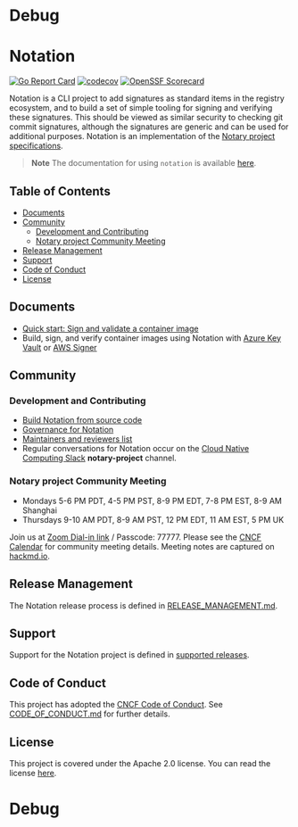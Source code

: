 # Debug
# Notation

[![Go Report Card](https://goreportcard.com/badge/github.com/notaryproject/notation)](https://goreportcard.com/report/github.com/notaryproject/notation)
[![codecov](https://codecov.io/gh/notaryproject/notation/branch/main/graph/badge.svg)](https://codecov.io/gh/notaryproject/notation)
[![OpenSSF Scorecard](https://api.securityscorecards.dev/projects/github.com/notaryproject/notation/badge)](https://api.securityscorecards.dev/projects/github.com/notaryproject/notation)

Notation is a CLI project to add signatures as standard items in the registry ecosystem, and to build a set of simple tooling for signing and verifying these signatures. This should be viewed as similar security to checking git commit signatures, although the signatures are generic and can be used for additional purposes. Notation is an implementation of the [Notary project specifications][notaryv2-specs].

> **Note** The documentation for using `notation` is available [here](https://notaryproject.dev/docs/).

## Table of Contents

  - [Documents](#documents)
  - [Community](#community)
    - [Development and Contributing](#development-and-contributing)
    - [Notary project Community Meeting](#notary-project-community-meeting)
  - [Release Management](#release-management)
  - [Support](#support)
  - [Code of Conduct](#code-of-conduct)
  - [License](#license)

## Documents

- [Quick start: Sign and validate a container image](https://notaryproject.dev/docs/quickstart/)
- Build, sign, and verify container images using Notation with [Azure Key Vault](https://docs.microsoft.com/azure/container-registry/container-registry-tutorial-sign-build-push?wt.mc_id=azurelearn_inproduct_oss_notaryproject) or [AWS Signer](https://docs.aws.amazon.com/signer/latest/developerguide/container-workflow.html)
## Community

### Development and Contributing

- [Build Notation from source code](/building.md)
- [Governance for Notation](https://github.com/notaryproject/.github/blob/master/GOVERNANCE.md)
- [Maintainers and reviewers list](https://github.com/notaryproject/notation/blob/main/CODEOWNERS)
- Regular conversations for Notation occur on the [Cloud Native Computing Slack](https://slack.cncf.io/) **notary-project** channel.

### Notary project Community Meeting

- Mondays 5-6 PM PDT, 4-5 PM PST, 8-9 PM EDT, 7-8 PM EST, 8-9 AM Shanghai
- Thursdays 9-10 AM PDT, 8-9 AM PST, 12 PM EDT, 11 AM EST, 5 PM UK

Join us at [Zoom Dial-in link](https://zoom.us/my/cncfnotaryproject) / Passcode: 77777. Please see the [CNCF Calendar](https://www.cncf.io/calendar/) for community meeting details. Meeting notes are captured on [hackmd.io](https://hackmd.io/_vrqBGAOSUC_VWvFzWruZw).

## Release Management

The Notation release process is defined in [RELEASE_MANAGEMENT.md](RELEASE_MANAGEMENT.md#supported-releases).

## Support

Support for the Notation project is defined in [supported releases](RELEASE_MANAGEMENT.md#supported-releases).

## Code of Conduct

This project has adopted the [CNCF Code of Conduct](https://github.com/cncf/foundation/blob/master/code-of-conduct.md). See [CODE_OF_CONDUCT.md](CODE_OF_CONDUCT.md) for further details.

## License

This project is covered under the Apache 2.0 license. You can read the license [here](LICENSE).

[notation-releases]:      https://github.com/notaryproject/notation/releases
[notaryv2-specs]:         https://github.com/notaryproject/notaryproject
[artifact-manifest]:      https://github.com/oras-project/artifacts-spec/blob/main/artifact-manifest.md
[cncf-distribution]:      https://github.com/oras-project/distribution

# Debug
